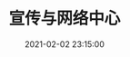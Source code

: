 ---
title: 宣传与网络中心
date: 2021-02-02 23:15:00
type: "about"
layout: "about"

profile:
  name: 宣传与网络中心
  avatar: /medias/design-and-web/avatar.jpg
  career: 
  introduction:
    - 初，九单未接，众锅飘摇。既而宣网乍出，临天地英才之林，立四海颜值之峰。故锅单得所，推文有归，摄影设计具安排妥当。竺会遂安。然宣网者，绝非工具部门之属。观其活动：朝趋日租，夜谈DT，间或金谷园之宴，卡拉OK之约，欢乐非常。宣网人者，亦非工具人之属，诚如上文所言，皆才子佳人，灵魂有趣，颜值更高。故入网者多觅其所爱，成双成对，传为佳话。
    - 嗟乎！吾宣网之少年者，于此寻吾所志，觅吾所爱，成吾所求。定前途似海，来日方长！
    - 宣网聚集了一群爱好编辑与写作、擅长设计与制作的小可爱们。我们在这里负责推文、设计作品、运营平台，更交流思想、表达情感、展现关切。或许有时任务繁重、三易其稿，但因为有互相的支持、大家的关心，困难都能被攻克，任务也能按时完成。广广竺会，暖暖宣网，戮力同心，未来可期。"

myFunctions:
  enable: true
  data: 
    - 宣传与网络中心是竺可桢学院学生会的宣传部门，主要负责“竺院学生会”公众号的管理、院网文的撰写、各部门推文的排版、设计品的设计和 h5 网页的开发。目前共分为新媒体组、设计组、WEB 组，部长一位
    - 各组分别有副部长一位、组长与副组长若干位，组员若干位。新媒体组主要负责推文排版、摄影、project，设计组主要负责设计品设计制作、VIS 制作等，WEB 组主要负责 HTML 制作。各部门分工明晰，职责准确。

mySkills:
  enable: false

myGallery:
  enable: true
  data:
    pic1:
      url: https://i.loli.net/2021/02/07/DNmgjMiHe2RSnpF.jpg
      thumbnail: /medias/design-and-web/gallery/1.jpg
    pic2:
      url: https://i.loli.net/2021/02/07/pJfbszMT3Y9kxgr.jpg
      thumbnail: /medias/design-and-web/gallery/2.jpg
    pic3:
      url: https://i.loli.net/2021/02/07/yOXtIM5lZSCNoAv.jpg
      thumbnail: /medias/design-and-web/gallery/3.jpg
    pic4:
      url: https://i.loli.net/2021/02/07/Ilb6oFENRvhdw7e.jpg
      thumbnail: /medias/design-and-web/gallery/4.jpg
    pic5:
      url: https://i.loli.net/2021/02/07/rklejfyVJmUci1h.jpg
      thumbnail: /medias/design-and-web/gallery/5.jpg
    pic6:
      url: https://i.loli.net/2021/02/07/r9h2c7vPGx4OiXw.jpg
      thumbnail: /medias/design-and-web/gallery/6.jpg
    pic7:
      url: https://i.loli.net/2021/02/07/Md6PYEQ7OrymDKU.jpg
      thumbnail: /medias/design-and-web/gallery/7.jpg
    pic8:
      url: https://i.loli.net/2021/02/07/WsbqIymShM6d5nr.jpg
      thumbnail: /medias/design-and-web/gallery/8.jpg
    pic9:
      url: https://i.loli.net/2021/02/07/rWLMn2CbGaHpTds.jpg
      thumbnail: /medias/design-and-web/gallery/9.jpg

myPerson: 
  no1: 
    photo: /medias/design-and-web/personalPhotos/1.jpg
    name: 吴湘潆
    nickname: 艾野
    birthday: 2000/10/13
    position: 部长
  no2: 
    photo: /medias/design-and-web/personalPhotos/2.jpg
    name: 马子懿
    nickname: Mark哥
    birthday: 2000/11/29
    position: 副部长
  no3: 
    photo: /medias/design-and-web/personalPhotos/3.jpg
    name: 钟浚豪
    nickname: 丑丑
    birthday: 2001/7/16
    position: 副部长
  no4: 
    photo: /medias/design-and-web/personalPhotos/4.jpg
    name: 王遗琪
    nickname: 七七
    birthday: 2001/8/11
    position: 副部长
  no5: 
    photo: /medias/design-and-web/personalPhotos/5.png
    name: 陈弘泽
    nickname: 给给
    birthday: 2000/12/21
    position: 副部长
  no6: 
    photo: /medias/design-and-web/personalPhotos/6.jpg
    name: 张慧至
    nickname: 纸盒
    birthday: 2002/8/11
    position: 部员
  no7: 
    photo: /medias/design-and-web/personalPhotos/7.jpg
    name: 薛婧
    nickname: 羊鹅
    birthday: 2003/3/13
    position: 部员
  no8: 
    photo: /medias/design-and-web/personalPhotos/8.jpg
    name: 许嘉禾
    nickname: 虾壳
    birthday: 2002/3/4
    position: 部员
  no9: 
    photo: /medias/design-and-web/personalPhotos/9.jpg
    name: 吴林林
    nickname: 木木
    birthday: 2002/6/14
    position: 部员
  no10: 
    photo: /medias/design-and-web/personalPhotos/10.jpg
    name: 尚嘉伊
    nickname: keke
    birthday: 2001/9/8
    position: 部员
  no11: 
    photo: /medias/design-and-web/personalPhotos/11.jpg
    name: 胡启瑞
    nickname: 涯涯
    birthday: 2002/2/21
    position: 部员
  no12: 
    photo: /medias/design-and-web/personalPhotos/12.jpg
    name: 关博仁
    nickname: DD
    birthday: 2002/5/30
    position: 部员
  no13: 
    photo: /medias/design-and-web/personalPhotos/13.jpg
    name: 王非凡
    nickname: 小凡
    birthday: 2001/10/26
    position: 部员
  no14: 
    photo: /medias/design-and-web/personalPhotos/14.jpg
    name: 王钰凯
    nickname: 大绿
    birthday: 2001/2/19
    position: 部员
  no15: 
    photo: /medias/design-and-web/personalPhotos/15.jpg
    name: 潘嘉骏
    nickname: 龟龟
    birthday: 2002/4/6
    position: 部员
  no16: 
    photo: /medias/design-and-web/personalPhotos/16.jpg
    name: 廖楚阳
    nickname: Meia
    birthday: 2003/1/15
    position: 部员
  no17: 
    photo: /medias/design-and-web/personalPhotos/17.jpg
    name: 刘宇骄
    nickname: jojo
    birthday: 2001/9/11
    position: 部员
  no18: 
    photo: /medias/design-and-web/personalPhotos/18.jpg
    name: 余童
    nickname: 鱼头
    birthday: 2002/5/18
    position: 部员
  no19: 
    photo: /medias/design-and-web/personalPhotos/19.jpg
    name: 朱柏玉
    nickname: 刚玉
    birthday: 2002/1/16
    position: 部员
  no20: 
    photo: /medias/design-and-web/personalPhotos/20.jpg
    name: 王继麟
    nickname: 司机
    birthday: 2002/3/26
    position: 部员
  no21: 
    photo: /medias/design-and-web/personalPhotos/21.jpg
    name: 黄文翀
    nickname: 冲哥
    birthday: 2002/5/17
    position: 部员
  no22: 
    photo: /medias/design-and-web/personalPhotos/22.jpg
    name: 赵安可
    nickname: coco
    birthday: 2002/4/16
    position: 部员
---